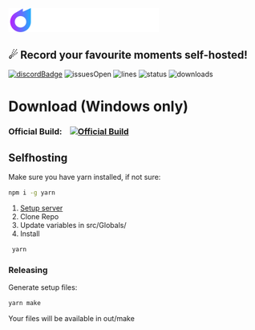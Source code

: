 <img src="https://github.com/sshcrack/clipture/blob/master/src/assets/renderer/logo_text.svg?raw=true" width="300"></img>
## ☄ Record your favourite moments self-hosted!
[![discordBadge](https://img.shields.io/discord/638769122330804234?style=for-the-badge&color=7289da)](https://discord.gg/WHYhUF4)
![issuesOpen](https://img.shields.io/github/issues/sshcrack/clipture?style=for-the-badge)
![lines](https://img.shields.io/tokei/lines/github/sshcrack/clipture?style=for-the-badge)
![status](https://img.shields.io/github/workflow/status/sshcrack/clipture/Release?style=for-the-badge)
![downloads](https://img.shields.io/github/downloads/sshcrack/clipture/latest/total?label=Downloads&logo=github&style=for-the-badge)

# Download (Windows only)
### Official Build:&nbsp;&nbsp;&nbsp;&nbsp;[![Official Build](https://custom-icon-badges.herokuapp.com/badge/-Download-blue?style=for-the-badge&logo=download&logoColor=white)](https://clipture.sshcrack.me/api/download)

## Selfhosting
Make sure you have yarn installed, if not sure:
```bash
npm i -g yarn
```

1. [Setup server](https://github.com/sshcrack/clipture-server)
2. Clone Repo
3. Update variables in src/Globals/
4. Install
 ```bash
  yarn
 ```

### Releasing
Generate setup files:
```bash
yarn make
```
Your files will be available in out/make

